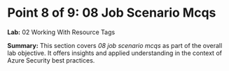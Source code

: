 # Point 8 of 9: 08 Job Scenario Mcqs

**Lab:** 02 Working With Resource Tags

**Summary:** This section covers *08 job scenario mcqs* as part of the overall lab objective. It offers insights and applied understanding in the context of Azure Security best practices.
